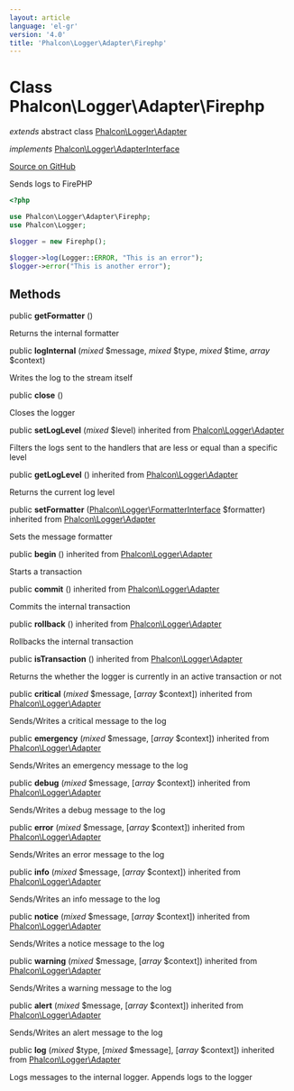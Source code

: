 ```yaml
---
layout: article
language: 'el-gr'
version: '4.0'
title: 'Phalcon\Logger\Adapter\Firephp'
---
```


# Class **Phalcon\Logger\Adapter\Firephp**

*extends* abstract class [Phalcon\Logger\Adapter](api/Phalcon_Logger_Adapter)

*implements* [Phalcon\Logger\AdapterInterface](api/Phalcon_Logger_AdapterInterface)

<a href="https://github.com/phalcon/cphalcon/tree/v4.0.0/phalcon/logger/adapter/firephp.zep" class="btn btn-default btn-sm">Source on GitHub</a>

Sends logs to FirePHP

```php
<?php

use Phalcon\Logger\Adapter\Firephp;
use Phalcon\Logger;

$logger = new Firephp();

$logger->log(Logger::ERROR, "This is an error");
$logger->error("This is another error");

```

## Methods

public **getFormatter** ()

Returns the internal formatter

public **logInternal** (*mixed* $message, *mixed* $type, *mixed* $time, *array* $context)

Writes the log to the stream itself

public **close** ()

Closes the logger

public **setLogLevel** (*mixed* $level) inherited from [Phalcon\Logger\Adapter](api/Phalcon_Logger_Adapter)

Filters the logs sent to the handlers that are less or equal than a specific level

public **getLogLevel** () inherited from [Phalcon\Logger\Adapter](api/Phalcon_Logger_Adapter)

Returns the current log level

public **setFormatter** ([Phalcon\Logger\FormatterInterface](api/Phalcon_Logger_FormatterInterface) $formatter) inherited from [Phalcon\Logger\Adapter](api/Phalcon_Logger_Adapter)

Sets the message formatter

public **begin** () inherited from [Phalcon\Logger\Adapter](api/Phalcon_Logger_Adapter)

Starts a transaction

public **commit** () inherited from [Phalcon\Logger\Adapter](api/Phalcon_Logger_Adapter)

Commits the internal transaction

public **rollback** () inherited from [Phalcon\Logger\Adapter](api/Phalcon_Logger_Adapter)

Rollbacks the internal transaction

public **isTransaction** () inherited from [Phalcon\Logger\Adapter](api/Phalcon_Logger_Adapter)

Returns the whether the logger is currently in an active transaction or not

public **critical** (*mixed* $message, [*array* $context]) inherited from [Phalcon\Logger\Adapter](api/Phalcon_Logger_Adapter)

Sends/Writes a critical message to the log

public **emergency** (*mixed* $message, [*array* $context]) inherited from [Phalcon\Logger\Adapter](api/Phalcon_Logger_Adapter)

Sends/Writes an emergency message to the log

public **debug** (*mixed* $message, [*array* $context]) inherited from [Phalcon\Logger\Adapter](api/Phalcon_Logger_Adapter)

Sends/Writes a debug message to the log

public **error** (*mixed* $message, [*array* $context]) inherited from [Phalcon\Logger\Adapter](api/Phalcon_Logger_Adapter)

Sends/Writes an error message to the log

public **info** (*mixed* $message, [*array* $context]) inherited from [Phalcon\Logger\Adapter](api/Phalcon_Logger_Adapter)

Sends/Writes an info message to the log

public **notice** (*mixed* $message, [*array* $context]) inherited from [Phalcon\Logger\Adapter](api/Phalcon_Logger_Adapter)

Sends/Writes a notice message to the log

public **warning** (*mixed* $message, [*array* $context]) inherited from [Phalcon\Logger\Adapter](api/Phalcon_Logger_Adapter)

Sends/Writes a warning message to the log

public **alert** (*mixed* $message, [*array* $context]) inherited from [Phalcon\Logger\Adapter](api/Phalcon_Logger_Adapter)

Sends/Writes an alert message to the log

public **log** (*mixed* $type, [*mixed* $message], [*array* $context]) inherited from [Phalcon\Logger\Adapter](api/Phalcon_Logger_Adapter)

Logs messages to the internal logger. Appends logs to the logger
